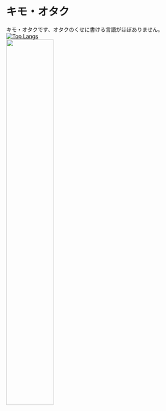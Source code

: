 # キモ・オタク
キモ・オタクです、オタクのくせに書ける言語がほぼありません。<br>
[![Top Langs](https://github-readme-stats.vercel.app/api/top-langs/?username=aatame3&layout=compact)](https://github.com/anuraghazra/github-readme-stats)<br>
<img src=https://aatame3.net/ogp.jpg width="50%" height="50%">
